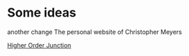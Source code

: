 # Some ideas

another change The personal website of Christopher Meyers

[Higher Order Junction](higher-order-junction.md)
